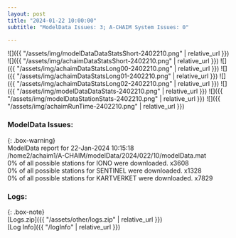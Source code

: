 ```yaml
---
layout: post
title: "2024-01-22 10:00:00"
subtitle: "ModelData Issues: 3; A-CHAIM System Issues: 0"

---
```


![]({{ "/assets/img/modelDataDataStatsShort-2402210.png" | relative_url }})
![]({{ "/assets/img/achaimDataStatsShort-2402210.png" | relative_url }})
![]({{ "/assets/img/achaimDataStatsLong00-2402210.png" | relative_url }})
![]({{ "/assets/img/achaimDataStatsLong01-2402210.png" | relative_url }})
![]({{ "/assets/img/achaimDataStatsLong02-2402210.png" | relative_url }})
![]({{ "/assets/img/modelDataDataStats-2402210.png" | relative_url }})
![]({{ "/assets/img/modelDataStationStats-2402210.png" | relative_url }})
![]({{ "/assets/img/achaimRunTime-2402210.png" | relative_url }})


### ModelData Issues:  
  
{: .box-warning}  
 ModelData report for 22-Jan-2024 10:15:18   
 /home2/achaim1/A-CHAIM/modelData/2024/022/10/modelData.mat   
 0% of all possible stations for IONO were downloaded. x3608   
 0% of all possible stations for SENTINEL were downloaded. x1328   
 0% of all possible stations for KARTVERKET were downloaded. x7829   
  


### Logs:  
  
{: .box-note}  
[Logs.zip]({{ "/assets/other/logs.zip" | relative_url }})  
[Log Info]({{ "/logInfo" | relative_url }})  
